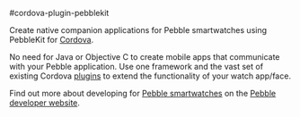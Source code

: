 #cordova-plugin-pebblekit

Create native companion applications for Pebble smartwatches using PebbleKit for 
[Cordova](https://cordova.apache.org/).

No need for Java or Objective C to create mobile apps that communicate with your
Pebble application.  Use one framework and the vast set of existing Cordova
[plugins](https://cordova.apache.org/plugins/) to extend the functionality of
your watch app/face.

Find out more about developing for [Pebble smartwatches](https://pebble.com) on 
the [Pebble developer website](https://developer.pebble.com).